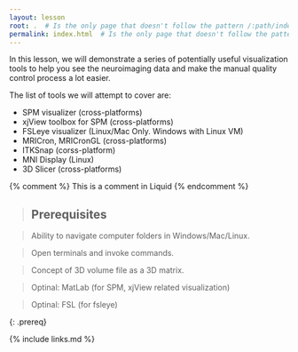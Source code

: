 ```yaml
---
layout: lesson
root: .  # Is the only page that doesn't follow the pattern /:path/index.html
permalink: index.html  # Is the only page that doesn't follow the pattern /:path/index.html
---
```

In this lesson, we will demonstrate a series of potentially useful visualization tools to help you see the neuroimaging data and make the manual quality control process a lot easier. 

The list of tools we will attempt to cover are:

* SPM visualizer (cross-platforms)
* xjView toolbox for SPM (cross-platforms)
* FSLeye visualizer (Linux/Mac Only. Windows with Linux VM)
* MRICron, MRICronGL (cross-platforms)
* ITKSnap (corss-platform)
* MNI Display (Linux)
* 3D Slicer (cross-platforms)


<!-- this is an html comment -->

{% comment %} This is a comment in Liquid {% endcomment %}

> ## Prerequisites

> Ability to navigate computer folders in Windows/Mac/Linux.

> Open terminals and invoke commands. 

> Concept of 3D volume file as a 3D matrix. 

> Optinal: MatLab (for SPM, xjView related visualization)

> Optinal: FSL (for fsleye) 

{: .prereq}


{% include links.md %}
